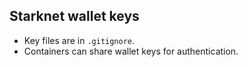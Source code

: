 ## Starknet wallet keys

- Key files are in `.gitignore`.
- Containers can share wallet keys for authentication.
